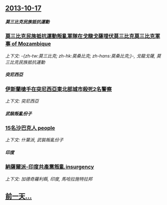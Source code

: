## [2013-10-17](/news/2013/10/17/index.md)

##### 莫三比克民族抵抗運動
### [ 莫三比克民族抵抗運動叛亂軍隊在戈龍戈薩埋伏莫三比克莫三比克軍事 of Mozambique](/news/2013/10/17/莫三比克民族抵抗運動叛亂軍隊在戈龍戈薩埋伏莫三比克莫三比克軍事-of-Mozambique.md)
_上下文: -{zh-tw:莫三比克; zh-hk:莫桑比克; zh-hans:莫桑比克;}-, 戈龍戈薩, 莫三比克民族抵抗運動_

##### 突尼西亞
### [ 伊斯蘭槍手在突尼西亞東北部城市殺死2名警察](/news/2013/10/17/伊斯蘭槍手在突尼西亞東北部城市殺死2名警察.md)
_上下文: 突尼西亞_

##### 武裝叛亂份子
### [ 15名沙巴克人 people](/news/2013/10/17/15名沙巴克人-people.md)
_上下文: 什葉派, 武裝叛亂份子_

##### 印度
### [ 納薩爾派-印度共產黨叛亂 insurgency](/news/2013/10/17/納薩爾派-印度共產黨叛亂-insurgency.md)
_上下文: 加德奇羅利縣, 印度, 馬哈拉施特拉邦_

## [前一天...](/news/2013/10/16/index.md)

